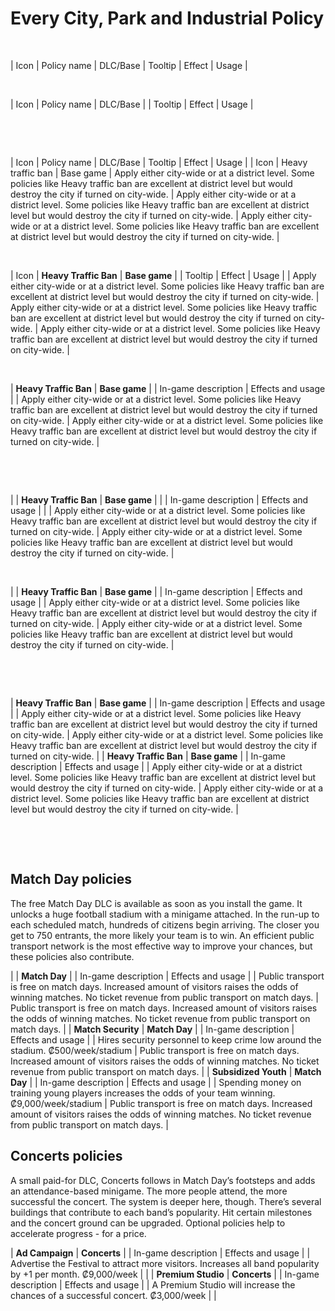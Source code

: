 # Every City, Park and Industrial Policy

 


| Icon | Policy name | DLC/Base | Tooltip | Effect | Usage |


 


| Icon | Policy name | DLC/Base |
| Tooltip | Effect | Usage |


 

 


| Icon | Policy name | DLC/Base | Tooltip | Effect | Usage |
| Icon | Heavy traffic ban | Base game | Apply either city-wide or at a district level. Some policies like Heavy traffic ban are excellent at district level but would destroy the city if turned on city-wide. | Apply either city-wide or at a district level. Some policies like Heavy traffic ban are excellent at district level but would destroy the city if turned on city-wide. | Apply either city-wide or at a district level. Some policies like Heavy traffic ban are excellent at district level but would destroy the city if turned on city-wide. |


 


| Icon | **Heavy Traffic Ban** | **Base game** |
| Tooltip | Effect | Usage |
| Apply either city-wide or at a district level. Some policies like Heavy traffic ban are excellent at district level but would destroy the city if turned on city-wide. | Apply either city-wide or at a district level. Some policies like Heavy traffic ban are excellent at district level but would destroy the city if turned on city-wide. | Apply either city-wide or at a district level. Some policies like Heavy traffic ban are excellent at district level but would destroy the city if turned on city-wide. |


 


| **Heavy Traffic Ban** | **Base game** |
| In-game description | Effects and usage |
| Apply either city-wide or at a district level. Some policies like Heavy traffic ban are excellent at district level but would destroy the city if turned on city-wide. | Apply either city-wide or at a district level. Some policies like Heavy traffic ban are excellent at district level but would destroy the city if turned on city-wide. |


 

 


|  | **Heavy Traffic Ban** | **Base game** |
|  | In-game description | Effects and usage |
|  | Apply either city-wide or at a district level. Some policies like Heavy traffic ban are excellent at district level but would destroy the city if turned on city-wide. | Apply either city-wide or at a district level. Some policies like Heavy traffic ban are excellent at district level but would destroy the city if turned on city-wide. |


 


|  | **Heavy Traffic Ban** | **Base game** |
| In-game description | Effects and usage |
| Apply either city-wide or at a district level. Some policies like Heavy traffic ban are excellent at district level but would destroy the city if turned on city-wide. | Apply either city-wide or at a district level. Some policies like Heavy traffic ban are excellent at district level but would destroy the city if turned on city-wide. |


 

 


| **Heavy Traffic Ban** | **Base game** |
| In-game description | Effects and usage |
| Apply either city-wide or at a district level. Some policies like Heavy traffic ban are excellent at district level but would destroy the city if turned on city-wide. | Apply either city-wide or at a district level. Some policies like Heavy traffic ban are excellent at district level but would destroy the city if turned on city-wide. |
| **Heavy Traffic Ban** | **Base game** |
| In-game description | Effects and usage |
| Apply either city-wide or at a district level. Some policies like Heavy traffic ban are excellent at district level but would destroy the city if turned on city-wide. | Apply either city-wide or at a district level. Some policies like Heavy traffic ban are excellent at district level but would destroy the city if turned on city-wide. |


 

 
## Match Day policies


The free Match Day DLC is available as soon as you install the game. It unlocks a huge football stadium with a minigame attached. In the run-up to each scheduled match, hundreds of citizens begin arriving. The closer you get to 750 entrants, the more likely your team is to win. An efficient public transport network is the most effective way to improve your chances, but these policies also contribute.


|  | **Match Day** |
| In-game description | Effects and usage |
| Public transport is free on match days. Increased amount of visitors raises the odds of winning matches.
No ticket revenue from public transport on match days. | Public transport is free on match days. Increased amount of visitors raises the odds of winning matches.
No ticket revenue from public transport on match days. |
| **Match Security** | **Match Day** |
| In-game description | Effects and usage |
| Hires security personnel to keep crime low around the stadium.
₡500/week/stadium | Public transport is free on match days. Increased amount of visitors raises the odds of winning matches.
No ticket revenue from public transport on match days. |
| **Subsidized Youth** | **Match Day** |
| In-game description | Effects and usage |
| Spending money on training young players increases the odds of your team winning.
₡9,000/week/stadium | Public transport is free on match days. Increased amount of visitors raises the odds of winning matches.
No ticket revenue from public transport on match days. |


## Concerts policies


A small paid-for DLC, Concerts follows in Match Day’s footsteps and adds an attendance-based minigame. The more people attend, the more successful the concert. The system is deeper here, though. There’s several buildings that contribute to each band’s popularity. Hit certain milestones and the concert ground can be upgraded. Optional policies help to accelerate progress - for a price.


| **Ad Campaign** | **Concerts** |
| In-game description | Effects and usage |
| Advertise the Festival to attract more visitors. Increases all band popularity by +1 per month.
₡9,000/week |  |
| **Premium Studio** | **Concerts** |
| In-game description | Effects and usage |
| A Premium Studio will increase the chances of a successful concert.
₡3,000/week |  |


 